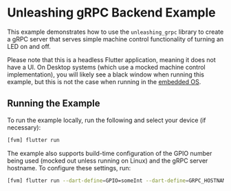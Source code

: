 # Unleashing gRPC Backend Example

This example demonstrates how to use the `unleashing_grpc` library to create a gRPC server that serves simple machine control functionality of turning an LED on and off.

Please note that this is a headless Flutter application, meaning it does not have a UI. On Desktop systems (which use a mocked machine control implementation), you will likely see a black window when running this example, but this is not the case when running in the [embedded OS](https://github.com/lapumb-spindance/machine-control-os).

## Running the Example

To run the example locally, run the following and select your device (if necessary):

```bash
[fvm] flutter run
```

The example also supports build-time configuration of the GPIO number being used (mocked out unless running on Linux) and the gRPC server hostname. To configure these settings, run:

```bash
[fvm] flutter run --dart-define=GPIO=someInt --dart-define=GRPC_HOSTNAME="someHostname"
```
